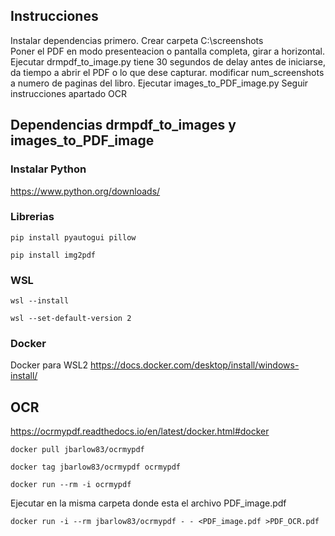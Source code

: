 
## Instrucciones
Instalar dependencias primero.
Crear carpeta C:\screenshots\
Poner el PDF en modo presenteacion o pantalla completa, girar a horizontal.
Ejecutar  drmpdf_to_image.py tiene 30 segundos de delay antes de iniciarse, da tiempo a abrir el PDF o lo que dese capturar. modificar num_screenshots a numero de paginas del libro.
Ejecutar images_to_PDF_image.py
Seguir instrucciones apartado OCR

## Dependencias drmpdf_to_images y images_to_PDF_image

### Instalar Python
https://www.python.org/downloads/

### Librerias
`pip install pyautogui pillow`

`pip install img2pdf`

### WSL
`wsl --install`

`wsl --set-default-version 2`

### Docker
Docker para WSL2
https://docs.docker.com/desktop/install/windows-install/ 



## OCR
https://ocrmypdf.readthedocs.io/en/latest/docker.html#docker

`docker pull jbarlow83/ocrmypdf`

`docker tag jbarlow83/ocrmypdf ocrmypdf`

`docker run --rm -i ocrmypdf`



Ejecutar en la misma carpeta donde esta el archivo PDF_image.pdf 

`docker run -i --rm jbarlow83/ocrmypdf - - <PDF_image.pdf >PDF_OCR.pdf`